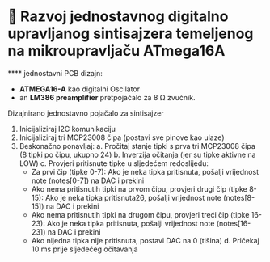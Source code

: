 # 🎹 Razvoj jednostavnog digitalno upravljanog sintisajzera temeljenog na mikroupravljaču ATmega16A

**** jednostavni PCB dizajn:
- **ATMEGA16-A** kao digitalni Oscilator
- an **LM386 preamplifier** pretpojačalo za 8 Ω zvučnik.

Dizajnirano jednostavno pojačalo za sintisajzer

1. Inicijaliziraj I2C komunikaciju
2. Inicijaliziraj tri MCP23008 čipa (postavi sve pinove kao ulaze)
3. Beskonačno ponavljaj:
   a. Pročitaj stanje tipki s prva tri MCP23008 čipa (8 tipki po čipu, ukupno 24)
   b. Inverzija očitanja (jer su tipke aktivne na LOW)
   c. Provjeri pritisnute tipke u sljedećem redoslijedu:
      - Za prvi čip (tipke 0-7):
        Ako je neka tipka pritisnuta, pošalji vrijednost note (notes[0-7]) na DAC i prekini
      - Ako nema pritisnutih tipki na prvom čipu, provjeri drugi čip (tipke 8-15):
        Ako je neka tipka pritisnuta26, pošalji vrijednost note (notes[8-15]) na DAC i prekini
      - Ako nema pritisnutih tipki na drugom čipu, provjeri treći čip (tipke 16-23):
        Ako je neka tipka pritisnuta, pošalji vrijednost note (notes[16-23]) na DAC i prekini
      - Ako nijedna tipka nije pritisnuta, postavi DAC na 0 (tišina)
   d. Pričekaj 10 ms prije sljedećeg očitavanja

